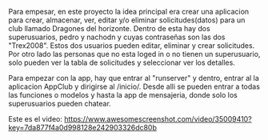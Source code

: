 Para empesar, en este proyecto la idea principal era crear una aplicacion para crear, almacenar, ver, editar y/o eliminar solicitudes(datos) para un club llamado Dragones del horizonte.
Dentro de esta hay dos superusuarios, pedro y nachodn y cuyas contraseñas son las dos "Trex2008". Estos dos usuarios pueden editar, eliminar y crear solicitudes. Por otro lado las personas 
que no esta loged in o no tienen un superusuario, solo pueden ver la tabla de solicitudes y seleccionar ver los detalles. 

Para empezar con la app, hay que entrar al "runserver" y dentro, entrar al la aplicacion AppClub y dirigirse al /inicio/. Desde alli se pueden entrar a todas las funciones o modelos y hasta la 
app de mensajeria, donde solo los superusuarios pueden chatear.  

Este es el video:
https://www.awesomescreenshot.com/video/35009410?key=7da877f4a0d998128e242903326dc80b
